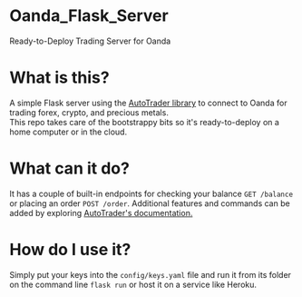 # Oanda_Flask_Server
Ready-to-Deploy Trading Server for Oanda

# What is this?
A simple Flask server using the <a href="https://github.com/kieran-mackle/AutoTrader">AutoTrader library</a> to connect to Oanda for trading forex, crypto, and precious metals.  
This repo takes care of the bootstrappy bits so it's ready-to-deploy on a home computer or in the cloud.

# What can it do?
It has a couple of built-in endpoints for checking your balance `GET /balance` or placing an order `POST /order`. 
Additional features and commands can be added by exploring <a href="https://autotrader.readthedocs.io/en/latest/index.html">AutoTrader's documentation.</a>

# How do I use it?
Simply put your keys into the `config/keys.yaml` file and run it from its folder on the command line `flask run` or host it on a service like Heroku.




